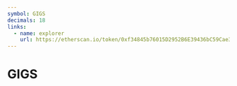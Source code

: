 ```yaml
---
symbol: GIGS
decimals: 18
links:
  - name: explorer
    url: https://etherscan.io/token/0xf34845b76015D2952B6E39436bC59Cae3C9ba17d
---
```


# GIGS

